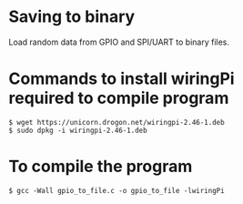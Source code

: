 # Saving to binary
Load random data from GPIO and SPI/UART to binary files.

# Commands to install wiringPi required to compile program

```
$ wget https://unicorn.drogon.net/wiringpi-2.46-1.deb
$ sudo dpkg -i wiringpi-2.46-1.deb
```
# To compile the program

```
$ gcc -Wall gpio_to_file.c -o gpio_to_file -lwiringPi
```
